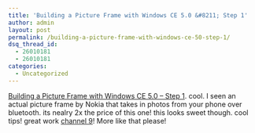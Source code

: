 ```yaml
---
title: 'Building a Picture Frame with Windows CE 5.0 &#8211; Step 1'
author: admin
layout: post
permalink: /building-a-picture-frame-with-windows-ce-50-step-1/
dsq_thread_id:
  - 26010181
  - 26010181
categories:
  - Uncategorized
---
```

[Building a Picture Frame with Windows CE 5.0 &#8211; Step 1][1]. cool. I seen an actual picture frame by Nokia that takes in photos from your phone over bluetooth. its nealry 2x the price of this one! this looks sweet though. cool tips! great work [channel 9][2]! More like that please!

 [1]: http://channel9.msdn.com/ShowPost.aspx?PostID=9894
 [2]: http://channel9.msdn.com